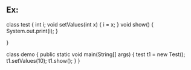 ## Ex:
class test {
    int i;
    void setValues(int x) {
        i = x;
    }
    void show() {
        System.out.print(i);
    }
    
}

class demo {
    public static void main(String[] args) {
        test t1 = new Test();
        t1.setValues(10);
        t1.show();
    }
}
